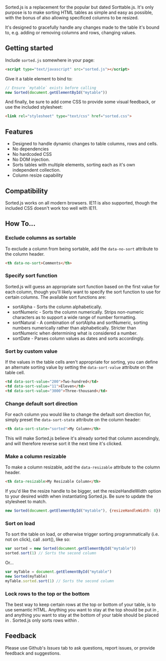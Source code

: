 Sorted.js is a replacement for the popular but dated Sorttable.js. It's only purpose is to make sorting HTML tables as simple and easy as possible, with the bonus of also allowing specificed columns to be resized.

It's designed to gracefully handle any changes made to the table it's bound to, e.g. adding or removing columns and rows, changing values.

## Getting started
Include `sorted.js` somewhere in your page:
``` html
<script type="text/javascript" src="sorted.js"></script>
```

Give it a table element to bind to:
``` javascript
// Ensure `mytable` exists before calling
new Sorted(document.getElementById("mytable"))
```

And finally, be sure to add come CSS to provide some visual feedback, or use the included stylesheet:

``` html
<link rel="stylesheet" type="text/css" href="sorted.css">
```

## Features
* Designed to handle dynamic changes to table columns, rows and cells.
* No dependencies
* No hardcoded CSS
* No DOM injection.
* Sorts tables with multiple <tbody> elements, sorting each as it's own independent collection.
* Column resize capability

## Compatibility
Sorted.js works on all modern browsers. IE11 is also supported, though the included CSS doesn't work too well with IE11.

## How To...

### Exclude columns as sortable
To exclude a column from being sortable, add the `data-no-sort` attribute to the column header.

``` html
<th data-no-sort>Comments</th>
```

### Specify sort function
Sorted.js will guess an appropriate sort function based on the first value for each column, though you'll likely want to specify the sort function to use for certain columns. The available sort functions are:

* sortAlpha - Sorts the column alphabetically.
* sortNumeric - Sorts the column numerically. Strips non-numeric characters as to support a wide range of number formatting.
* sortNatural - A combination of sortAlpha and sortNumeric, sorting numbers numerically rather than alphabetically. Stricter than sortNumeric when determining what is considered a number.
* sortDate - Parses column values as dates and sorts accordingly.


### Sort by custom value
If the values in the table cells aren't appropriate for sorting, you can define an alternate sorting value by setting the `data-sort-value` attribute on the table cell.

``` html
<td data-sort-value="200">Two-hundred</td>
<td data-sort-value="11">Eleven</td>
<td data-sort-value="3000">Three-thousand</td>
```


### Change default sort direction
For each column you would like to change the default sort direction for, simply preset the `data-sort-state` attribute on the column header:

``` html
<th data-sort-state="sorted">My Column</th>
```

This will make Sorted.js believe it's already sorted that column ascendingly, and will therefore reverse sort it the next time it's clicked.

### Make a column resizable
To make a column resizable, add the `data-resizable` attribute to the column header.

``` html
<th data-resizable>My Resizable Column</th>
```

If you'd like the resize handle to be bigger, set the resizeHandleWidth option to your desired width when instantiating Sorted.js. Be sure to update the stylesheet to match.

```javascript
new Sorted(document.getElementById("mytable"), {resizeHandleWidth: 8})
```

### Sort on load
To sort the table on load, or otherwise trigger sorting programmatically (i.e. not on click), call .sort(), like so:

```javascript
var sorted = new Sorted(document.getElementById("mytable"))
sorted.sort(1) // Sorts the second column
```

Or...
```javascript
var myTable = document.getElementById("mytable")
new Sorted(myTable)
myTable.sorted.sort(1) // Sorts the second column
```

### Lock rows to the top or the bottom
The best way to keep certain rows at the top or bottom of your table, is to use semantic HTML. Anything you want to stay at the top should be put in <thead>, and anything you want to stay at the bottom of your table should be placed in <tfoot>. Sorted.js only sorts rows within <tbody>.

## Feedback
Please use Github's *Issues* tab to ask questions, report issues,  or provide feedback and suggestions.
